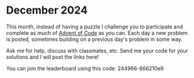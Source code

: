 # December 2024

This month, instead of having a puzzle I challenge you to participate and complete as much of [Advent of Code](https://adventofcode.com/) as you can.  Each day a new problem is posted, sometimes building on a previous day's problem in some way.  

Ask me for help, discuss with classmates, etc.  Send me your code for your solutions and I will post the links here!

You can join the leaderboard using this code: 244966-866210e9
